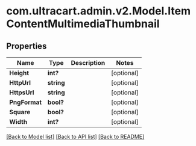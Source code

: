 # com.ultracart.admin.v2.Model.ItemContentMultimediaThumbnail
## Properties

Name | Type | Description | Notes
------------ | ------------- | ------------- | -------------
**Height** | **int?** |  | [optional] 
**HttpUrl** | **string** |  | [optional] 
**HttpsUrl** | **string** |  | [optional] 
**PngFormat** | **bool?** |  | [optional] 
**Square** | **bool?** |  | [optional] 
**Width** | **int?** |  | [optional] 

[[Back to Model list]](../README.md#documentation-for-models) [[Back to API list]](../README.md#documentation-for-api-endpoints) [[Back to README]](../README.md)

